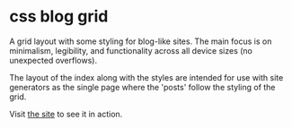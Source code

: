 # css blog grid

A grid layout with some styling for blog-like sites. The main focus is on minimalism, legibility, and functionality across all device sizes (no unexpected overflows).

The layout of the index along with the styles are intended for use with site generators as the single page where the 'posts' follow the styling of the grid.

Visit [the site](https://github.com/iasonlee/css-grid) to see it in action.
